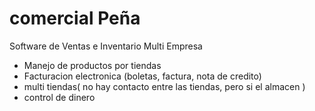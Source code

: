 # comercial Peña
Software de Ventas e Inventario Multi Empresa
- Manejo de productos por tiendas
- Facturacion electronica (boletas, factura, nota de credito)
- multi tiendas( no hay contacto entre las tiendas, pero si el almacen )
- control de dinero
